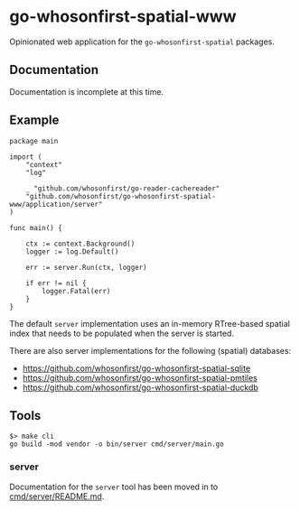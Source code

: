 # go-whosonfirst-spatial-www

Opinionated web application for the `go-whosonfirst-spatial` packages.

## Documentation

Documentation is incomplete at this time.

## Example

```
package main

import (
	"context"
	"log"

	_ "github.com/whosonfirst/go-reader-cachereader"
	"github.com/whosonfirst/go-whosonfirst-spatial-www/application/server"
)

func main() {

	ctx := context.Background()
	logger := log.Default()

	err := server.Run(ctx, logger)

	if err != nil {
		logger.Fatal(err)
	}
}
```

The default `server` implementation uses an in-memory RTree-based spatial index that needs to be populated when the server is started.

There are also server implementations for the following (spatial) databases:

* https://github.com/whosonfirst/go-whosonfirst-spatial-sqlite
* https://github.com/whosonfirst/go-whosonfirst-spatial-pmtiles
* https://github.com/whosonfirst/go-whosonfirst-spatial-duckdb

## Tools

```
$> make cli
go build -mod vendor -o bin/server cmd/server/main.go
```

### server

Documentation for the `server` tool has been moved in to [cmd/server/README.md](cmd/server/README.md).
